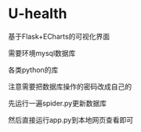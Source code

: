 # U-health
基于Flask+ECharts的可视化界面

需要环境mysql数据库

各类python的库

注意需要把数据库操作的密码改成自己的

先运行一遍spider.py更新数据库

然后直接运行app.py到本地网页查看即可
